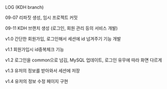 LOG (KDH branch)

09-07 리파짓 생성, 임시 프로젝트 커밋

09-11 KDH 브랜치 생성 (로그인, 회원 관리 등의 서비스 개발)

v1.0 간단한 회원가입, 로그인해서 세션에 id 넘겨주기 기능 개발

v1.1 회원가입시 id중복체크 기능

v1.2 로그인을 common으로 넘김, MySQL 업데이트, 로그인 유무에 따라 화면 다르게

v1.3 유저의 정보를 받아와서 세션에 저장

v1.4 유저의 정보 수정 페이지 구현